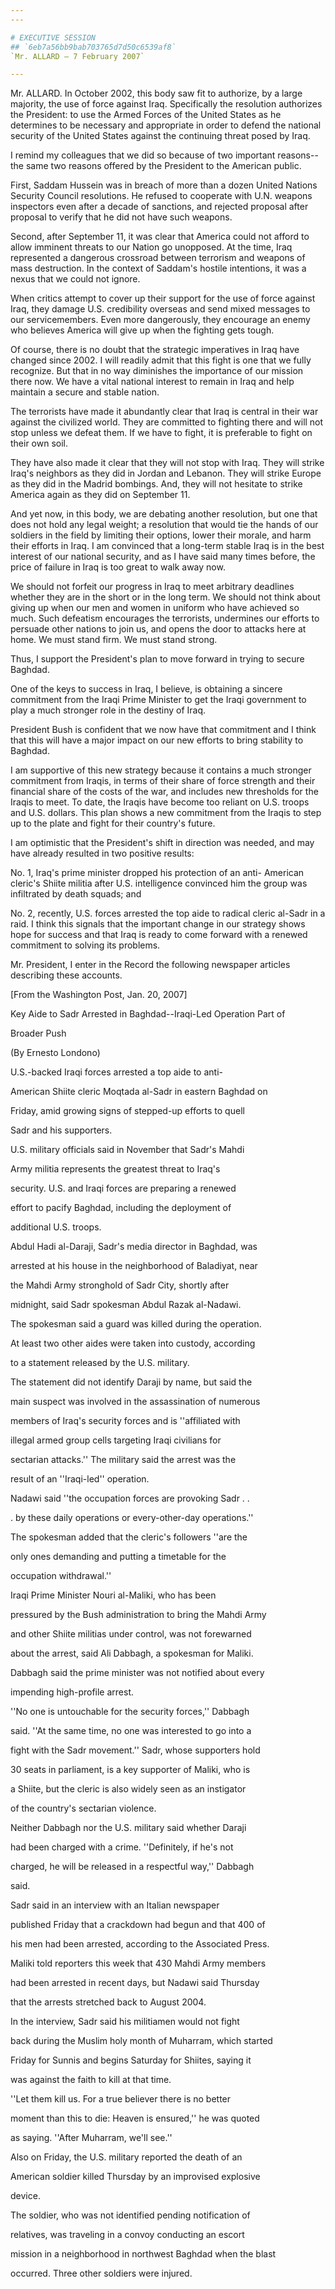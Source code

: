 ```yaml
---
---

# EXECUTIVE SESSION
## `6eb7a56bb9bab703765d7d50c6539af8`
`Mr. ALLARD — 7 February 2007`

---
```



Mr. ALLARD. In October 2002, this body saw fit to authorize, by a 
large majority, the use of force against Iraq. Specifically the 
resolution authorizes the President: to use the Armed Forces of the 
United States as he determines to be necessary and appropriate in order 
to defend the national security of the United States against the 
continuing threat posed by Iraq.

I remind my colleagues that we did so because of two important 
reasons--the same two reasons offered by the President to the American 
public.

First, Saddam Hussein was in breach of more than a dozen United 
Nations Security Council resolutions. He refused to cooperate with U.N. 
weapons inspectors even after a decade of sanctions, and rejected 
proposal after proposal to verify that he did not have such weapons.

Second, after September 11, it was clear that America could not 
afford to allow imminent threats to our Nation go unopposed. At the 
time, Iraq represented a dangerous crossroad between terrorism and 
weapons of mass destruction. In the context of Saddam's hostile 
intentions, it was a nexus that we could not ignore.

When critics attempt to cover up their support for the use of force 
against Iraq, they damage U.S. credibility overseas and send mixed 
messages to our servicemembers. Even more dangerously, they encourage 
an enemy who believes America will give up when the fighting gets 
tough.

Of course, there is no doubt that the strategic imperatives in Iraq 
have changed since 2002. I will readily admit that this fight is one 
that we fully recognize. But that in no way diminishes the importance 
of our mission there now. We have a vital national interest to remain 
in Iraq and help maintain a secure and stable nation.

The terrorists have made it abundantly clear that Iraq is central in 
their war against the civilized world. They are committed to fighting 
there and will not stop unless we defeat them. If we have to fight, it 
is preferable to fight on their own soil.

They have also made it clear that they will not stop with Iraq. They 
will strike Iraq's neighbors as they did in Jordan and Lebanon. They 
will strike Europe as they did in the Madrid bombings. And, they will 
not hesitate to strike America again as they did on September 11.

And yet now, in this body, we are debating another resolution, but 
one that does not hold any legal weight; a resolution that would tie 
the hands of our soldiers in the field by limiting their options, lower 
their morale, and harm their efforts in Iraq. I am convinced that a 
long-term stable Iraq is in the best interest of our national security, 
and as I have said many times before, the price of failure in Iraq is 
too great to walk away now.


We should not forfeit our progress in Iraq to meet arbitrary 
deadlines whether they are in the short or in the long term. We should 
not think about giving up when our men and women in uniform who have 
achieved so much. Such defeatism encourages the terrorists, undermines 
our efforts to persuade other nations to join us, and opens the door to 
attacks here at home. We must stand firm. We must stand strong.

Thus, I support the President's plan to move forward in trying to 
secure Baghdad.

One of the keys to success in Iraq, I believe, is obtaining a sincere 
commitment from the Iraqi Prime Minister to get the Iraqi government to 
play a much stronger role in the destiny of Iraq.

President Bush is confident that we now have that commitment and I 
think that this will have a major impact on our new efforts to bring 
stability to Baghdad.

I am supportive of this new strategy because it contains a much 
stronger commitment from Iraqis, in terms of their share of force 
strength and their financial share of the costs of the war, and 
includes new thresholds for the Iraqis to meet. To date, the Iraqis 
have become too reliant on U.S. troops and U.S. dollars. This plan 
shows a new commitment from the Iraqis to step up to the plate and 
fight for their country's future.

I am optimistic that the President's shift in direction was needed, 
and may have already resulted in two positive results:

No. 1, Iraq's prime minister dropped his protection of an anti-
American cleric's Shiite militia after U.S. intelligence convinced him 
the group was infiltrated by death squads; and

No. 2, recently, U.S. forces arrested the top aide to radical cleric 
al-Sadr in a raid. I think this signals that the important change in 
our strategy shows hope for success and that Iraq is ready to come 
forward with a renewed commitment to solving its problems.

Mr. President, I enter in the Record the following newspaper articles 
describing these accounts.








 [From the Washington Post, Jan. 20, 2007]


 Key Aide to Sadr Arrested in Baghdad--Iraqi-Led Operation Part of 















Broader Push














(By Ernesto Londono)




 U.S.-backed Iraqi forces arrested a top aide to anti-


 American Shiite cleric Moqtada al-Sadr in eastern Baghdad on 


 Friday, amid growing signs of stepped-up efforts to quell 


 Sadr and his supporters.



 U.S. military officials said in November that Sadr's Mahdi 


 Army militia represents the greatest threat to Iraq's 


 security. U.S. and Iraqi forces are preparing a renewed 


 effort to pacify Baghdad, including the deployment of 


 additional U.S. troops.



 Abdul Hadi al-Daraji, Sadr's media director in Baghdad, was 


 arrested at his house in the neighborhood of Baladiyat, near 


 the Mahdi Army stronghold of Sadr City, shortly after 


 midnight, said Sadr spokesman Abdul Razak al-Nadawi.



 The spokesman said a guard was killed during the operation. 


 At least two other aides were taken into custody, according 


 to a statement released by the U.S. military.



 The statement did not identify Daraji by name, but said the 


 main suspect was involved in the assassination of numerous




 members of Iraq's security forces and is ''affiliated with 


 illegal armed group cells targeting Iraqi civilians for 


 sectarian attacks.'' The military said the arrest was the 


 result of an ''Iraqi-led'' operation.



 Nadawi said ''the occupation forces are provoking Sadr . . 


 . by these daily operations or every-other-day operations.'' 


 The spokesman added that the cleric's followers ''are the 


 only ones demanding and putting a timetable for the 


 occupation withdrawal.''



 Iraqi Prime Minister Nouri al-Maliki, who has been 


 pressured by the Bush administration to bring the Mahdi Army 


 and other Shiite militias under control, was not forewarned 


 about the arrest, said Ali Dabbagh, a spokesman for Maliki. 


 Dabbagh said the prime minister was not notified about every 


 impending high-profile arrest.



 ''No one is untouchable for the security forces,'' Dabbagh 


 said. ''At the same time, no one was interested to go into a 


 fight with the Sadr movement.'' Sadr, whose supporters hold 


 30 seats in parliament, is a key supporter of Maliki, who is 


 a Shiite, but the cleric is also widely seen as an instigator 


 of the country's sectarian violence.



 Neither Dabbagh nor the U.S. military said whether Daraji 


 had been charged with a crime. ''Definitely, if he's not 


 charged, he will be released in a respectful way,'' Dabbagh 


 said.



 Sadr said in an interview with an Italian newspaper 


 published Friday that a crackdown had begun and that 400 of 


 his men had been arrested, according to the Associated Press.



 Maliki told reporters this week that 430 Mahdi Army members 


 had been arrested in recent days, but Nadawi said Thursday 


 that the arrests stretched back to August 2004.



 In the interview, Sadr said his militiamen would not fight 


 back during the Muslim holy month of Muharram, which started 


 Friday for Sunnis and begins Saturday for Shiites, saying it 


 was against the faith to kill at that time.



 ''Let them kill us. For a true believer there is no better 


 moment than this to die: Heaven is ensured,'' he was quoted 


 as saying. ''After Muharram, we'll see.''



 Also on Friday, the U.S. military reported the death of an 


 American soldier killed Thursday by an improvised explosive 


 device.



 The soldier, who was not identified pending notification of 


 relatives, was traveling in a convoy conducting an escort 


 mission in a neighborhood in northwest Baghdad when the blast 


 occurred. Three other soldiers were injured.